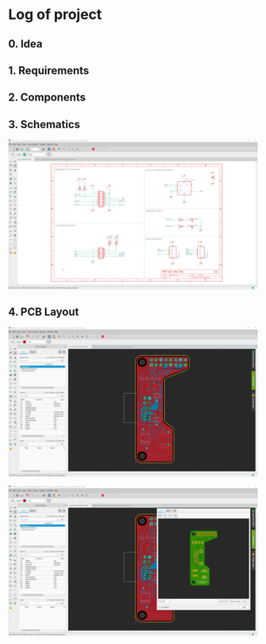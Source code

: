 # Log of project 

## 0. Idea

## 1. Requirements

## 2. Components

## 3. Schematics

![](doc/screens/01-eagle-sch.png)

## 4. PCB Layout

![](doc/screens/02-eagle-brd1.png)

![](doc/screens/03-eagle-brd2.png)